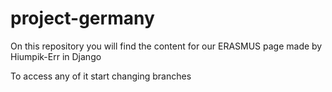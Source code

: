 # project-germany

On this repository you will find the content for our ERASMUS page made by Hiumpik-Err in Django

To access any of it start changing branches

